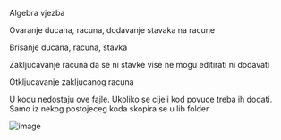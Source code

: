 Algebra vjezba


Ovaranje ducana, racuna, dodavanje stavaka na racune


Brisanje ducana, racuna, stavka


Zakljucavanje racuna da se ni stavke vise ne mogu editirati ni dodavati


Otkljucavanje zakljucanog racuna

U kodu nedostaju ove fajle. Ukoliko se cijeli kod povuce treba ih dodati. Samo iz nekog postojeceg koda skopira se u lib folder

![image](https://github.com/tihana23/TestApp/assets/9892761/b3a797e7-55e5-4f47-979d-5a3c9e6c358b)
